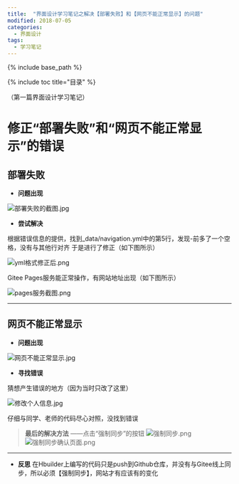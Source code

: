 ```yaml
---
title:  "界面设计学习笔记之解决【部署失败】和【网页不能正常显示】的问题"
modified: 2018-07-05 
categories: 
  - 界面设计
tags:
  - 学习笔记
---
```


{% include base_path %}

{% include toc title="目录" %}

（第一篇界面设计学习笔记）

# 修正“部署失败”和“网页不能正常显示”的错误
## **部署失败**
- **问题出现**

![部署失败的截图.jpg](https://upload-images.jianshu.io/upload_images/9400767-79e6ad7bc478c6cc.jpg?imageMogr2/auto-orient/strip%7CimageView2/2/w/1240)

- **尝试解决**

根据错误信息的提供，找到_data/navigation.yml中的第5行，发现-前多了一个空格，没有与其他行对齐
于是进行了修正（如下图所示）

![yml格式修正后.png](https://upload-images.jianshu.io/upload_images/9400767-bf9a7001997428f8.png?imageMogr2/auto-orient/strip%7CimageView2/2/w/1240)

Gitee Pages服务能正常操作，有网站地址出现（如下图所示）

![pages服务截图.png](https://upload-images.jianshu.io/upload_images/9400767-689cc4e3e85ab47a.png?imageMogr2/auto-orient/strip%7CimageView2/2/w/1240)

---

## **网页不能正常显示**
- **问题出现**

![网页不能正常显示.jpg](https://upload-images.jianshu.io/upload_images/9400767-0cc367f4f0e88063.jpg?imageMogr2/auto-orient/strip%7CimageView2/2/w/1240)

- **寻找错误**

猜想产生错误的地方（因为当时只改了这里）

![修改个人信息.jpg](https://upload-images.jianshu.io/upload_images/9400767-c18179a201ba6801.jpg?imageMogr2/auto-orient/strip%7CimageView2/2/w/1240)

仔细与同学、老师的代码尽心对照，没找到错误


> **最后的解决方法**
——点击“强制同步”的按钮
![强制同步.png](https://upload-images.jianshu.io/upload_images/9400767-cfbe5275c8b56c09.png?imageMogr2/auto-orient/strip%7CimageView2/2/w/1240)
![强制同步确认页面.png](https://upload-images.jianshu.io/upload_images/9400767-709f9143873f5a7a.png?imageMogr2/auto-orient/strip%7CimageView2/2/w/1240)


 ---
- **反思**
在Hbuilder上编写的代码只是push到Github仓库，并没有与Gitee线上同步，所以必须【强制同步】，网站才有应该有的变化